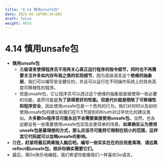 ```yaml
---
title: "4.14 慎用unsafe包"
date: 2025-05-18T00:34:00Z
draft: false
weight: 4014
---
```


# 4.14 慎用unsafe包

- **慎用unsafe包**
    - 高**级语言使得程序员不用再关心真正运行程序的指令细节，同时也不再需要关注许多如内存布局之类的实现细节**。因为高级语言这个**绝缘的抽象层**，我们可以编写安全健壮的，并且可以运行在不同操作系统上的具有高度可移植性的程序。
    - 但是unsafe包，它让程序员可以透过这个绝缘的抽象层直接使用一些必要的功能，虽然可能是**为了获得更好的性能。但是代价就是牺牲了可移植性和程序安全**，因此使用unsafe包是一个危险的行为。我们对何时以及如何使用unsafe包的建议和我们在11.5节提到的Knuth对过早优化的建议类似。**大多数Go程序员可能永远不会需要直接使用unsafe包**。当然，也永远都会有一些需要使用unsafe包实现会更简单的场景。**如果确实认为使用unsafe包是最理想的方式，那么应该尽可能将它限制在较小的范围，这样其它代码就可以忽略unsafe的影响。**
- 现**在，赶紧将最后两章抛入脑后吧。编写一些实实在在的应用是真理**。**请远离reflect和unsafe包，除非你确实需要它们。**
- 最后，用Go快乐地编程。我们希望你能像我们一样喜欢Go语言。
